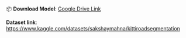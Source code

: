 📦 **Download Model**: [Google Drive Link](https://drive.google.com/uc?id=FILE_ID)

**Dataset link**: https://www.kaggle.com/datasets/sakshaymahna/kittiroadsegmentation

